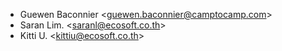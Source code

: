 - Guewen Baconnier \<<guewen.baconnier@camptocamp.com>\>
- Saran Lim. \<<saranl@ecosoft.co.th>\>
- Kitti U. \<<kittiu@ecosoft.co.th>\>
